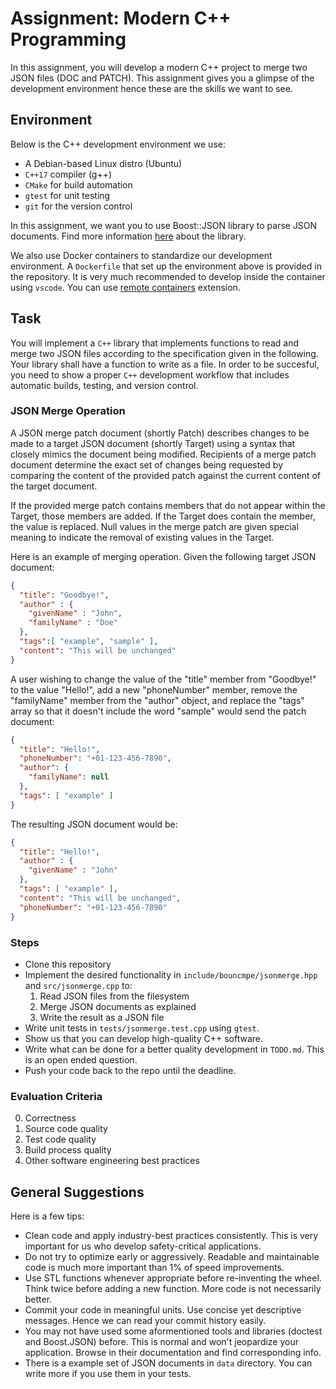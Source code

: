 # Assignment: Modern C++ Programming

In this assignment, you will develop a modern C++ project to merge two JSON files (DOC and PATCH). This assignment gives you a glimpse of the development environment hence these are the skills we want to see.

## Environment
Below is the C++ development environment we use:

* A Debian-based Linux distro (Ubuntu)
* `C++17` compiler (g++)
* `CMake` for build automation
* `gtest` for unit testing
* `git` for the version control

In this assignment, we want you to use Boost::JSON library to parse JSON documents. Find more information [here](https://github.com/boostorg/json) about the library.

We also use Docker containers to standardize our development environment. A `Dockerfile` that set up the environment above is provided in the repository. It is very much recommended to develop inside the container using `vscode`. You can use [remote containers](https://code.visualstudio.com/docs/remote/containers-tutorial) extension.

## Task

You will implement a `C++` library that implements functions to read and merge two JSON files according to the specification given in the following. Your library shall have a function to write as a file. In order to be succesful, you need to show a proper `C++` development workflow that includes automatic builds, testing, and version control.

### JSON Merge Operation

A JSON merge patch document (shortly Patch) describes changes to be made to a target JSON document (shortly Target) using a syntax that closely mimics the document being modified. Recipients of a merge patch document determine the exact set of changes being requested by comparing the content of the provided patch against the current content of the target document.

If the provided merge patch contains members that do not appear within the Target, those members are added.  If the Target does contain the member, the value is replaced. Null values in the merge patch are given special meaning to indicate the removal of existing values in the Target.

Here is an example of merging operation. Given the following target JSON document:
```json
{
  "title": "Goodbye!",
  "author" : {
    "givenName" : "John",
    "familyName" : "Doe"
  },
  "tags":[ "example", "sample" ],
  "content": "This will be unchanged"
}
```

A user wishing to change the value of the "title" member from "Goodbye!" to the value "Hello!", add a new "phoneNumber" member, remove the "familyName" member from the "author" object, and replace the "tags" array so that it doesn't include the word "sample" would send the patch document:
```json
{
  "title": "Hello!",
  "phoneNumber": "+01-123-456-7890",
  "author": {
    "familyName": null 
  },
  "tags": [ "example" ]
}
```

The resulting JSON document would be:
```json
{
  "title": "Hello!",
  "author" : {
    "givenName" : "John"
  },
  "tags": [ "example" ],
  "content": "This will be unchanged",
  "phoneNumber": "+01-123-456-7890"
}
```

### Steps

* Clone this repository 
* Implement the desired functionality in `include/bouncmpe/jsonmerge.hpp` and `src/jsonmerge.cpp` to:
    1. Read JSON files from the filesystem
    2. Merge JSON documents as explained
    3. Write the result as a JSON file
* Write unit tests in `tests/jsonmerge.test.cpp` using `gtest`.
* Show us that you can develop high-quality C++ software.
* Write what can be done for a better quality development in `TODO.md`. This is an open ended question.
* Push your code back to the repo until the deadline.

### Evaluation Criteria

0. Correctness
1. Source code quality
2. Test code quality
3. Build process quality
4. Other software engineering best practices

## General Suggestions

Here is a few tips: 
* Clean code and apply industry-best practices consistently. This is very important for us who develop safety-critical applications.
* Do not try to optimize early or aggressively. Readable and maintainable code is much more important than 1% of speed improvements.
* Use STL functions whenever appropriate before re-inventing the wheel. Think twice before adding a new function. More code is not necessarily better.
* Commit your code in meaningful units. Use concise yet descriptive messages. Hence we can read your commit history easily.
* You may not have used some aformentioned tools and libraries (doctest and Boost.JSON) before. This is normal and won't jeopardize your application. Browse in their documentation and find corresponding info.
* There is a example set of JSON documents in `data` directory. You can write more if you use them in your tests.



